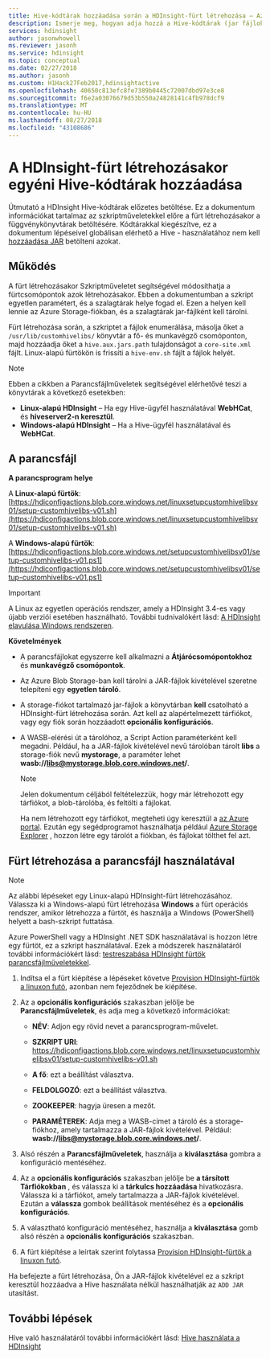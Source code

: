 ```yaml
---
title: Hive-kódtárak hozzáadása során a HDInsight-fürt létrehozása – Azure
description: Ismerje meg, hogyan adja hozzá a Hive-kódtárak (jar fájlok) HDInsight-fürthöz a fürt létrehozásakor.
services: hdinsight
author: jasonwhowell
ms.reviewer: jasonh
ms.service: hdinsight
ms.topic: conceptual
ms.date: 02/27/2018
ms.author: jasonh
ms.custom: H1Hack27Feb2017,hdinsightactive
ms.openlocfilehash: 40650c813efc8fe7389b0445c72007dbd97e3ce8
ms.sourcegitcommit: f6e2a03076679d53b550a24828141c4fb978dcf9
ms.translationtype: MT
ms.contentlocale: hu-HU
ms.lasthandoff: 08/27/2018
ms.locfileid: "43108686"
---
```

# <a name="add-custom-hive-libraries-when-creating-your-hdinsight-cluster"></a>A HDInsight-fürt létrehozásakor egyéni Hive-kódtárak hozzáadása

Útmutató a HDInsight Hive-kódtárak előzetes betöltése. Ez a dokumentum információkat tartalmaz az szkriptműveletekkel előre a fürt létrehozásakor a függvénykönyvtárak betöltésére. Kódtárakkal kiegészítve, ez a dokumentum lépéseivel globálisan elérhető a Hive - használatához nem kell [hozzáadása JAR](https://cwiki.apache.org/confluence/display/Hive/LanguageManual+Cli) betölteni azokat.

## <a name="how-it-works"></a>Működés

A fürt létrehozásakor Szkriptműveletet segítségével módosíthatja a fürtcsomópontok azok létrehozásakor. Ebben a dokumentumban a szkript egyetlen paramétert, és a szalagtárak helye fogad el. Ezen a helyen kell lennie az Azure Storage-fiókban, és a szalagtárak jar-fájlként kell tárolni.

Fürt létrehozása során, a szkriptet a fájlok enumerálása, másolja őket a `/usr/lib/customhivelibs/` könyvtár a fő- és munkavégző csomóponton, majd hozzáadja őket a `hive.aux.jars.path` tulajdonságot a `core-site.xml` fájlt. Linux-alapú fürtökön is frissíti a `hive-env.sh` fájlt a fájlok helyét.

> [!NOTE]
> Ebben a cikkben a Parancsfájlműveletek segítségével elérhetővé teszi a könyvtárak a következő esetekben:
>
> * **Linux-alapú HDInsight** – Ha egy Hive-ügyfél használatával **WebHCat**, és **hiveserver2-n keresztül**.
> * **Windows-alapú HDInsight** – Ha a Hive-ügyfél használatával és **WebHCat**.

## <a name="the-script"></a>A parancsfájl

**A parancsprogram helye**

A **Linux-alapú fürtök**: [https://hdiconfigactions.blob.core.windows.net/linuxsetupcustomhivelibsv01/setup-customhivelibs-v01.sh](https://hdiconfigactions.blob.core.windows.net/linuxsetupcustomhivelibsv01/setup-customhivelibs-v01.sh)

A **Windows-alapú fürtök**: [https://hdiconfigactions.blob.core.windows.net/setupcustomhivelibsv01/setup-customhivelibs-v01.ps1](https://hdiconfigactions.blob.core.windows.net/setupcustomhivelibsv01/setup-customhivelibs-v01.ps1)

> [!IMPORTANT]
> A Linux az egyetlen operációs rendszer, amely a HDInsight 3.4-es vagy újabb verziói esetében használható. További tudnivalókért lásd: [A HDInsight elavulása Windows rendszeren](hdinsight-component-versioning.md#hdinsight-windows-retirement).

**Követelmények**

* A parancsfájlokat egyszerre kell alkalmazni a **Átjárócsomópontokhoz** és **munkavégző csomópontok**.

* Az Azure Blob Storage-ban kell tárolni a JAR-fájlok kivételével szeretne telepíteni egy **egyetlen tároló**.

* A storage-fiókot tartalmazó jar-fájlok a könyvtárban **kell** csatolható a HDInsight-fürt létrehozása során. Azt kell az alapértelmezett tárfiókot, vagy egy fiók során hozzáadott __opcionális konfigurációs__.

* A WASB-elérési út a tárolóhoz, a Script Action paraméterként kell megadni. Például, ha a JAR-fájlok kivételével nevű tárolóban tárolt **libs** a storage-fiók nevű **mystorage**, a paraméter lehet **wasb://libs@mystorage.blob.core.windows.net/**.

  > [!NOTE]
  > Jelen dokumentum céljából feltételezzük, hogy már létrehozott egy tárfiókot, a blob-tárolóba, és feltölti a fájlokat.
  >
  > Ha nem létrehozott egy tárfiókot, megteheti úgy keresztül a [az Azure portal](https://portal.azure.com). Ezután egy segédprogramot használhatja például [Azure Storage Explorer](http://storageexplorer.com/) , hozzon létre egy tárolót a fiókban, és fájlokat tölthet fel azt.

## <a name="create-a-cluster-using-the-script"></a>Fürt létrehozása a parancsfájl használatával

> [!NOTE]
> Az alábbi lépéseket egy Linux-alapú HDInsight-fürt létrehozásához. Válassza ki a Windows-alapú fürt létrehozása **Windows** a fürt operációs rendszer, amikor létrehozza a fürtöt, és használja a Windows (PowerShell) helyett a bash-szkript futtatása.
>
> Azure PowerShell vagy a HDInsight .NET SDK használatával is hozzon létre egy fürtöt, ez a szkript használatával. Ezek a módszerek használatáról további információkért lásd: [testreszabása HDInsight fürtök parancsfájlműveletekkel](hdinsight-hadoop-customize-cluster-linux.md).

1. Indítsa el a fürt kiépítése a lépéseket követve [Provision HDInsight-fürtök a linuxon futó](hdinsight-hadoop-provision-linux-clusters.md), azonban nem fejeződnek be kiépítése.

2. Az a **opcionális konfigurációs** szakaszban jelölje be **Parancsfájlműveletek**, és adja meg a következő információkat:

   * **NÉV**: Adjon egy rövid nevet a parancsprogram-művelet.

   * **SZKRIPT URI**: https://hdiconfigactions.blob.core.windows.net/linuxsetupcustomhivelibsv01/setup-customhivelibs-v01.sh

   * **A fő**: ezt a beállítást választva.

   * **FELDOLGOZÓ**: ezt a beállítást választva.

   * **ZOOKEEPER**: hagyja üresen a mezőt.

   * **PARAMÉTEREK**: Adja meg a WASB-címet a tároló és a storage-fiókhoz, amely tartalmazza a JAR-fájlok kivételével. Például: **wasb://libs@mystorage.blob.core.windows.net/**.

3. Alsó részén a **Parancsfájlműveletek**, használja a **kiválasztása** gombra a konfiguráció mentéséhez.

4. Az a **opcionális konfigurációs** szakaszban jelölje be **a társított Tárfiókokban** , és válassza ki a **tárkulcs hozzáadása** hivatkozásra. Válassza ki a tárfiókot, amely tartalmazza a JAR-fájlok kivételével. Ezután a **válassza** gombok beállítások mentéséhez és a **opcionális konfigurációs**.

5. A választható konfiguráció mentéséhez, használja a **kiválasztása** gomb alsó részén a **opcionális konfigurációs** szakaszban.

6. A fürt kiépítése a leírtak szerint folytassa [Provision HDInsight-fürtök a linuxon futó](hdinsight-hadoop-provision-linux-clusters.md).

Ha befejezte a fürt létrehozása, Ön a JAR-fájlok kivételével ez a szkript keresztül hozzáadva a Hive használata nélkül használhatják az `ADD JAR` utasítást.

## <a name="next-steps"></a>További lépések

Hive való használatáról további információkért lásd: [Hive használata a HDInsight](hadoop/hdinsight-use-hive.md)
